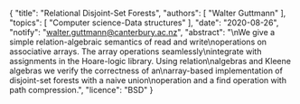 {
    "title": "Relational Disjoint-Set Forests",
    "authors": [
        "Walter Guttmann"
    ],
    "topics": [
        "Computer science-Data structures"
    ],
    "date": "2020-08-26",
    "notify": "walter.guttmann@canterbury.ac.nz",
    "abstract": "\nWe give a simple relation-algebraic semantics of read and write\noperations on associative arrays. The array operations seamlessly\nintegrate with assignments in the Hoare-logic library. Using relation\nalgebras and Kleene algebras we verify the correctness of an\narray-based implementation of disjoint-set forests with a naive union\noperation and a find operation with path compression.",
    "licence": "BSD"
}